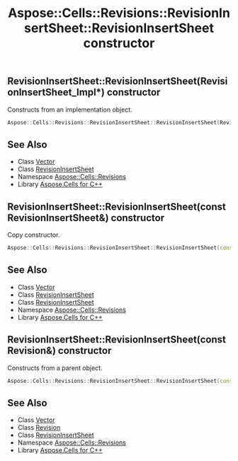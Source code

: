 ﻿---
title: Aspose::Cells::Revisions::RevisionInsertSheet::RevisionInsertSheet constructor
linktitle: RevisionInsertSheet
second_title: Aspose.Cells for C++ API Reference
description: 'Aspose::Cells::Revisions::RevisionInsertSheet::RevisionInsertSheet constructor. Constructs from an implementation object in C++.'
type: docs
weight: 100
url: /cpp/aspose.cells.revisions/revisioninsertsheet/revisioninsertsheet/
---
## RevisionInsertSheet::RevisionInsertSheet(RevisionInsertSheet_Impl*) constructor


Constructs from an implementation object.

```cpp
Aspose::Cells::Revisions::RevisionInsertSheet::RevisionInsertSheet(RevisionInsertSheet_Impl *impl)
```

## See Also

* Class [Vector](../../../aspose.cells/vector/)
* Class [RevisionInsertSheet](../)
* Namespace [Aspose::Cells::Revisions](../../)
* Library [Aspose.Cells for C++](../../../)
## RevisionInsertSheet::RevisionInsertSheet(const RevisionInsertSheet\&) constructor


Copy constructor.

```cpp
Aspose::Cells::Revisions::RevisionInsertSheet::RevisionInsertSheet(const RevisionInsertSheet &src)
```

## See Also

* Class [Vector](../../../aspose.cells/vector/)
* Class [RevisionInsertSheet](../)
* Class [RevisionInsertSheet](../)
* Namespace [Aspose::Cells::Revisions](../../)
* Library [Aspose.Cells for C++](../../../)
## RevisionInsertSheet::RevisionInsertSheet(const Revision\&) constructor


Constructs from a parent object.

```cpp
Aspose::Cells::Revisions::RevisionInsertSheet::RevisionInsertSheet(const Revision &src)
```

## See Also

* Class [Vector](../../../aspose.cells/vector/)
* Class [Revision](../../revision/)
* Class [RevisionInsertSheet](../)
* Namespace [Aspose::Cells::Revisions](../../)
* Library [Aspose.Cells for C++](../../../)
